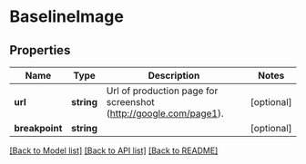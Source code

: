 # BaselineImage

## Properties
Name | Type | Description | Notes
------------ | ------------- | ------------- | -------------
**url** | **string** | Url of production page for screenshot (http://google.com/page1). | [optional] 
**breakpoint** | **string** |  | [optional] 

[[Back to Model list]](../../README.md#documentation-for-models) [[Back to API list]](../../README.md#documentation-for-api-endpoints) [[Back to README]](../../README.md)

